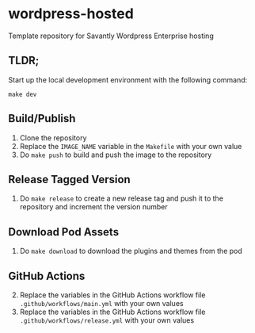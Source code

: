 # wordpress-hosted

Template repository for Savantly Wordpress Enterprise hosting

## TLDR;

Start up the local development environment with the following command:

```
make dev
```

## Build/Publish

1. Clone the repository
2. Replace the `IMAGE_NAME` variable in the `Makefile` with your own value
3. Do `make push` to build and push the image to the repository

## Release Tagged Version

1. Do `make release` to create a new release tag and push it to the repository and increment the version number

## Download Pod Assets

1. Do `make download` to download the plugins and themes from the pod

## GitHub Actions

2. Replace the variables in the GitHub Actions workflow file `.github/workflows/main.yml` with your own values
3. Replace the variables in the GitHub Actions workflow file `.github/workflows/release.yml` with your own values
